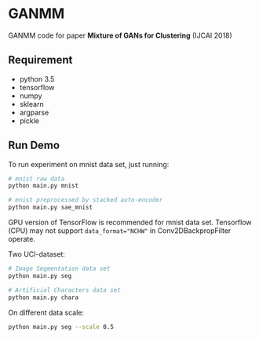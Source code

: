 # GANMM
GANMM code for paper **Mixture of GANs for Clustering** (IJCAI 2018)

## Requirement
- python 3.5
- tensorflow
- numpy
- sklearn
- argparse
- pickle

## Run Demo
To run experiment on mnist data set, just running:
```bash
# mnist raw data
python main.py mnist

# mnist preprocessed by stacked auto-encoder
python main.py sae_mnist
```
GPU version of TensorFlow is recommended for mnist data set. Tensorflow (CPU) may not support `data_format="NCHW"` in Conv2DBackpropFilter operate.

Two UCI-dataset:
```bash
# Image Segmentation data set
python main.py seg

# Artificial Characters data set
python main.py chara
```
On different data scale:
```bash
python main.py seg --scale 0.5
```
